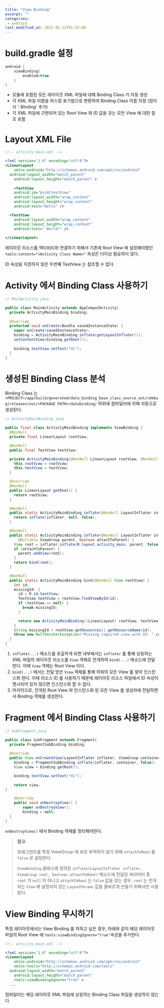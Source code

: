 ```yaml
---
title: "View Binding"
excerpt: ""
categories:
 - android
last_modified_at: 2021-01-11T01:25:00
---
```


# build.gradle 설정

```groovy
android {
	viewBinding{
		enabled=true
	}
}
```

- 모듈에 포함된 모든 레이아웃 XML 파일에 대해 Binding Class 가 자동 생성
- 각 XML 파일 이름을 파스칼 표기법으로 변환하여 Binding Class 이름 지정 (접미사 '-Binding' 추가)
- 각 XML 파일에 구현되어 있는 Root View 와 ID 값을 갖는 모든 View 에 대한 참조 포함



# Layout XML File

```xml
<!-- activity_main.xml -->

<?xml version="1.0" encoding="utf-8"?>
<LinearLayout
	xmlns:android="http://schemas.android.com/apk/res/android"
  android:layout_width="match_parent"
	android:layout_height="match_parent" >
  
	<TextView
    android:id="@+id/textView"
    android:layout_width="wrap_content"
    android:layout_height="wrap_content"
    android:text="Hello" />

  <TextView
    android:layout_width="wrap_content"
    android:layout_height="wrap_content"
    android:text=" World!" />
  
</LinearLayout>
```

레이아웃 리소스를 액티비티와 연결하기 위해서 기존에 Root View 에 설정해야했던 `tools:context="<Activity Class Name>"` 속성은 더이상 필요하지 않다.

ID 속성을 지정하지 않은 두번째 TextView 는 참조할 수 없다.



# Activity 에서 Binding Class 사용하기

```java
// MainActivity.java

public class MainActivity extends AppCompatActivity{
  private ActivityMainBinding binding;
  
  @Override
  protected void onCreate(Bundle savedInstanceState) {
    super.onCreate(savedInstanceState);
    binding = ActivityMainBinding.inflate(getLayoutInflater());
    setContentView(binding.getRoot());
    
    binding.textView.setText("Hi");
  }
}
```



# 생성된 Binding Class 분석

Binding Class 는 `<PROJECT>/app/build/generated/data_binding_base_class_source_out/<debug|release>/out/<PACKAGE PATH>/databinding/` 하위에 컴파일러에 의해 자동으로 생성된다.

```java
// ActivityMainBinding.java

public final class ActivityMainBinding implements ViewBinding {
  @NonNull
  private final LinearLayout rootView;

  @NonNull
  public final TextView textView;

  private ActivityMainBinding(@NonNull LinearLayout rootView, @NonNull TextView textView) {
    this.rootView = rootView;
    this.textView = textView;
  }

  @Override
  @NonNull
  public LinearLayout getRoot() {
    return rootView;
  }

  @NonNull
  public static ActivityMainBinding inflate(@NonNull LayoutInflater inflater) {
    return inflate(inflater, null, false);
  }

  @NonNull
  public static ActivityMainBinding inflate(@NonNull LayoutInflater inflater,
      @Nullable ViewGroup parent, boolean attachToParent) {
    View root = inflater.inflate(R.layout.activity_main, parent, false);
    if (attachToParent) {
      parent.addView(root);
    }
    return bind(root);
  }

  @NonNull
  public static ActivityMainBinding bind(@NonNull View rootView) {
    int id;
    missingId: {
      id = R.id.textView;
      TextView textView = rootView.findViewById(id);
      if (textView == null) {
        break missingId;
      }

      return new ActivityMainBinding((LinearLayout) rootView, textView);
    }
    String missingId = rootView.getResources().getResourceName(id);
    throw new NullPointerException("Missing required view with ID: ".concat(missingId));
  }
}

```

1. `inflate(...)` 메소드를 호출하게 되면 내부에서는 `inflater` 를 통해 상응하는 XML 파일의 레이아웃 리소스를 `View` 객체로 전개하여 `bind(...)` 메소드에 전달한다. 이때 `View` 객체는 Root View 이다.
2. `bind(...)` 에서는 전달 받은 `View` 객체를 통해 하위의 모든 View 를 찾아 인스턴스화 한다. 이때 리소스 ID 를 사용하기 때문에 레이아웃 리소스 파일에서 ID 속성이 명시되어 있지 않으면 인스턴스화 할 수 없다.
3. 마지막으로, 전개된 Root View 와 인스턴스화 된 모든 View 를 생성자에 전달하면서 Binding 객체를 생성한다.



# Fragment 에서 Binding Class 사용하기

```java
// SubFragment.java

public class SubFragment extends Fragment{
  private FragmentSubBinding binding;
  
  @Override
  public View onCreateView(LayoutInflater inflater, ViewGroup container, Bundle savedInstanceState) {
    binding = FragmentSubBinding.inflate(inflater, container, false);
    View view = binding.getRoot();

    binding.textView.setText("Hi");
    
    return view;
}

	@Override
	public void onDestroyView() {
		super.onDestroyView();
		binding = null;
  }
}
```

`onDestroyView()` 에서 Binding 객체를 정리해야한다.

> **참고**: 
>
> 프래그먼트를 특정 ViewGroup 에 바로 부착하지 않기 위해 `attachToRoot` 를 `false` 로 설정한다.
>
> `ViewBinding` 클래스에 정의된 `inflate(LayoutInflater inflater, ViewGroup root, boolean attachToRoot)` 메소드에 전달된 파라미터 중 `root` 가 `null` 이 아니고 `attachToRoot` 는 `false` 값을 갖는 경우,  `root` 는 전개되는 `View` 에 설정되어 있는 `LayoutParams` 값을 올바르게 만들기 위해서만 사용된다.



# View Binding 무시하기

특정 레이아웃에서는 View Binding 를 피하고 싶은 경우, 아래와 같이 해당 레이아웃 파일의 Root View 에 `tools:viewBindingIgnore="true"`속성을 추가한다.

```xml
<!-- activity_main.xml -->

<?xml version="1.0" encoding="utf-8"?>
<LinearLayout
	xmlns:android="http://schemas.android.com/apk/res/android"
 	xmlns:tools="http://schemas.android.com/tools"
  android:layout_width="match_parent"
	android:layout_height="match_parent" 
	tools:viewBindingIgnore="true" >
  ...
```

컴파일러는 해당 레이아웃 XML 파일에 상응하는 Binding Class 파일을 생성하지 않는다.


